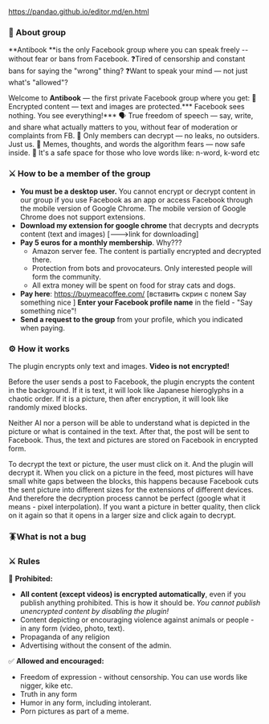 https://pandao.github.io/editor.md/en.html
### 📢 About group 

 **Antibook **is the only Facebook group where you can speak freely -- without fear or bans from Facebook.
❓Tired of censorship and constant bans for saying the "wrong" thing?
❓Want to speak your mind — not just what's "allowed"?

Welcome to **Antibook** — the first private Facebook group where you get:
🔐 Encrypted content — text and images are protected.*** Facebook sees nothing. You see everything!***
🗣️ True freedom of speech — say, write, and share what actually matters to you,
without fear of moderation or complaints from FB.
👀 Only members can decrypt — no leaks, no outsiders. Just us.
🚀 Memes, thoughts, and words the algorithm fears — now safe inside.
🤫 It's a safe space for those who love words like: n-word, k-word etc

### ⚔️ How to be a member of the group
- **You must be a desktop user.** You cannot encrypt or decrypt content in our group if you use Facebook as an app or access Facebook through the mobile version of Google Chrome. The mobile version of Google Chrome does not support extensions.
- **Download my extension for google chrome** that decrypts and decrypts content (text and images) [--->link for downloading]
- **Pay 5 euros for a monthly membership**. Why???
	- Amazon server fee.
	The content is partially encrypted and decrypted there.
	- Protection from bots and provocateurs. Only interested people will form the community.
	- All extra money will be spent on food for stray cats and dogs.
- **Pay here**: https://buymeacoffee.com/
[вставить скрин с полем Say something nice ]
**Enter your Facebook profile name** in the field - "Say something nice"!
- **Send a request to the group** from your profile, which you indicated when paying.

### ⚙️ How it works
The plugin encrypts only text and images. **Video is not encrypted!**

Before the user sends a post to Facebook, the plugin encrypts the content in the background.
If it is text, it will look like Japanese hieroglyphs in a chaotic order.
If it is a picture, then after encryption, it will look like randomly mixed blocks.

Neither AI nor a person will be able to understand what is depicted in the picture or what is contained in the text.
After that, the post will be sent to Facebook.
Thus, the text and pictures are stored on Facebook in encrypted form.

To decrypt the text or picture, the user must click on it. And the plugin will decrypt it.
When you click on a picture in the feed, most pictures will have small white gaps between the blocks, this happens because Facebook cuts the sent picture into different sizes for the extensions of different devices. And therefore the decryption process cannot be perfect (google what it means - pixel interpolation).
If you want a picture in better quality, then click on it again so that it opens in a larger size and click again to decrypt.

### 🪳What is not a bug

### ⚔️ Rules

🚫 **Prohibited:**
- **All content (except videos) is encrypted automatically**, even if you publish anything prohibited. This is how it should be.
*You cannot publish unencrypted content by disabling the plugin!*
- Content depicting or encouraging violence against animals or people - in any form (video, photo, text).
- Propaganda of any religion
- Advertising without the consent of the admin.

✅ **Allowed and encouraged:**
- Freedom of expression - without censorship. You can use words like nigger, kike etc.
- Truth in any form
- Humor in any form, including intolerant.
- Porn pictures as part of a meme.
